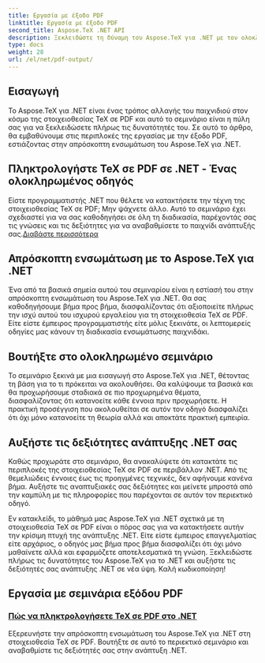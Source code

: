 ```yaml
---
title: Εργασία με έξοδο PDF
linktitle: Εργασία με έξοδο PDF
second_title: Aspose.TeX .NET API
description: Ξεκλειδώστε τη δύναμη του Aspose.TeX για .NET με τον ολοκληρωμένο οδηγό μας για τη στοιχειοθεσία TeX σε PDF. Αναβαθμίστε τις δεξιότητές σας στην ανάπτυξη .NET με απρόσκοπτη ενσωμάτωση.
type: docs
weight: 28
url: /el/net/pdf-output/
---
```

## Εισαγωγή

Το Aspose.TeX για .NET είναι ένας τρόπος αλλαγής του παιχνιδιού στον κόσμο της στοιχειοθεσίας TeX σε PDF και αυτό το σεμινάριο είναι η πύλη σας για να ξεκλειδώσετε πλήρως τις δυνατότητές του. Σε αυτό το άρθρο, θα εμβαθύνουμε στις περιπλοκές της εργασίας με την έξοδο PDF, εστιάζοντας στην απρόσκοπτη ενσωμάτωση του Aspose.TeX για .NET.

## Πληκτρολογήστε TeX σε PDF σε .NET - Ένας ολοκληρωμένος οδηγός

Είστε προγραμματιστής .NET που θέλετε να κατακτήσετε την τέχνη της στοιχειοθεσίας TeX σε PDF; Μην ψάχνετε άλλο. Αυτό το σεμινάριο έχει σχεδιαστεί για να σας καθοδηγήσει σε όλη τη διαδικασία, παρέχοντάς σας τις γνώσεις και τις δεξιότητες για να αναβαθμίσετε το παιχνίδι ανάπτυξής σας.[Διαβάστε περισσότερα](./typeset-tex-to-pdf/)

## Απρόσκοπτη ενσωμάτωση με το Aspose.TeX για .NET

Ένα από τα βασικά σημεία αυτού του σεμιναρίου είναι η εστίασή του στην απρόσκοπτη ενσωμάτωση του Aspose.TeX για .NET. Θα σας καθοδηγήσουμε βήμα προς βήμα, διασφαλίζοντας ότι αξιοποιείτε πλήρως την ισχύ αυτού του ισχυρού εργαλείου για τη στοιχειοθεσία TeX σε PDF. Είτε είστε έμπειρος προγραμματιστής είτε μόλις ξεκινάτε, οι λεπτομερείς οδηγίες μας κάνουν τη διαδικασία ενσωμάτωσης παιχνιδάκι.

## Βουτήξτε στο ολοκληρωμένο σεμινάριο

Το σεμινάριο ξεκινά με μια εισαγωγή στο Aspose.TeX για .NET, θέτοντας τη βάση για το τι πρόκειται να ακολουθήσει. Θα καλύψουμε τα βασικά και θα προχωρήσουμε σταδιακά σε πιο προχωρημένα θέματα, διασφαλίζοντας ότι κατανοείτε κάθε έννοια πριν προχωρήσετε. Η πρακτική προσέγγιση που ακολουθείται σε αυτόν τον οδηγό διασφαλίζει ότι όχι μόνο κατανοείτε τη θεωρία αλλά και αποκτάτε πρακτική εμπειρία.

## Αυξήστε τις δεξιότητες ανάπτυξης .NET σας

Καθώς προχωράτε στο σεμινάριο, θα ανακαλύψετε ότι κατακτάτε τις περιπλοκές της στοιχειοθεσίας TeX σε PDF σε περιβάλλον .NET. Από τις θεμελιώδεις έννοιες έως τις προηγμένες τεχνικές, δεν αφήνουμε κανένα βήμα. Αυξήστε τις αναπτυξιακές σας δεξιότητες και μείνετε μπροστά από την καμπύλη με τις πληροφορίες που παρέχονται σε αυτόν τον περιεκτικό οδηγό.

Εν κατακλείδι, το μάθημά μας Aspose.TeX για .NET σχετικά με τη στοιχειοθεσία TeX σε PDF είναι ο πόρος σας για να κατακτήσετε αυτήν την κρίσιμη πτυχή της ανάπτυξης .NET. Είτε είστε έμπειρος επαγγελματίας είτε αρχάριος, ο οδηγός μας βήμα προς βήμα διασφαλίζει ότι όχι μόνο μαθαίνετε αλλά και εφαρμόζετε αποτελεσματικά τη γνώση. Ξεκλειδώστε πλήρως τις δυνατότητες του Aspose.TeX για το .NET και αυξήστε τις δεξιότητές σας ανάπτυξης .NET σε νέα ύψη. Καλή κωδικοποίηση!
## Εργασία με σεμινάρια εξόδου PDF
### [Πώς να πληκτρολογήσετε TeX σε PDF στο .NET](./typeset-tex-to-pdf/)
Εξερευνήστε την απρόσκοπτη ενσωμάτωση του Aspose.TeX για .NET στη στοιχειοθεσία TeX σε PDF. Βουτήξτε σε αυτό το περιεκτικό σεμινάριο και αναβαθμίστε τις δεξιότητές σας στην ανάπτυξη .NET.